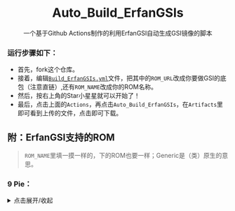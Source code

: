 <h1 align="center"> Auto_Build_ErfanGSIs </h1>

<p align="center">
	一个基于Github Actions制作的利用ErfanGSI自动生成GSI镜像的脚本
</p>

### 运行步骤如下： 
- 首先，fork这个仓库。 
- 接着，编辑<code>[Build_ErfanGSIs.yml](.github/workflows/Build_ErfanGSIs.yml)</code>文件，把其中的`ROM_URL`改成你要做GSI的底包（注意直链）,还有`ROM_NAME`改成你的ROM名称。 
- 然后，按右上角的Star小星星就可以开始了！
- 最后，点击上面的`Actions`，再点击`Auto_Build_ErfanGSIs`，在`Artifacts`里即可看到上传的文件，点击即可下载。 

## 附：ErfanGSI支持的ROM ##
> `ROM_NAME`里填一摸一样的，下的ROM也要一样；Generic是（类）原生的意思。
### 9 Pie： ###
<details markdown='1'><summary>点击展开/收起</summary>
ColorOS	
Flyme
Generic
MIUI	
Moto	
Nubia	
OneUI	
OxygenOS	
Pixel	
Xperia	
ZUI	
ZenUI
### 10 Q： ###
<details markdown='1'><summary>点击展开/收起</summary>
Generic
MIUI	
OxygenOS
Pixel
### 11 R： ###
<details markdown='1'><summary>点击展开/收起</summary>
Generic	
Pixel
